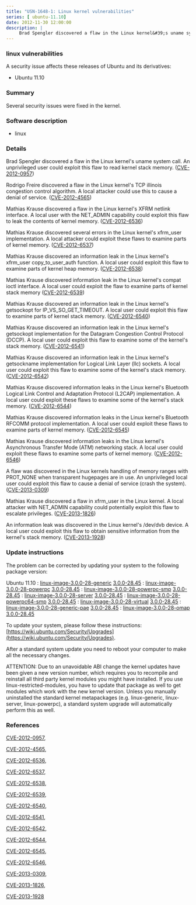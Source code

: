 ```yaml
---
title: "USN-1648-1: Linux kernel vulnerabilities"
series: [ ubuntu-11.10]
date: 2012-11-30 12:00:00
description: |
     Brad Spengler discovered a flaw in the Linux kernel&#39;s uname system call. An unprivileged user could exploit this flaw to read kernel stack memory. ([CVE-2012-0957](http://people.ubuntu.com/~ubuntu-security/cve/CVE-2012-0957))
--- 
```

 
### linux vulnerabilities

A security issue affects these releases of Ubuntu and its derivatives:

* Ubuntu 11.10

### Summary

Several security issues were fixed in the kernel. 

### Software description

* linux 

### Details

 Brad Spengler discovered a flaw in the Linux kernel&#39;s uname system call. An unprivileged user could exploit this flaw to read kernel stack memory. ([CVE-2012-0957](http://people.ubuntu.com/~ubuntu-security/cve/CVE-2012-0957))

Rodrigo Freire discovered a flaw in the Linux kernel&#39;s TCP illinois congestion control algorithm. A local attacker could use this to cause a denial of service. ([CVE-2012-4565](http://people.ubuntu.com/~ubuntu-security/cve/CVE-2012-4565))

Mathias Krause discovered a flaw in the Linux kernel&#39;s XFRM netlink interface. A local user with the NET_ADMIN capability could exploit this flaw to leak the contents of kernel memory. ([CVE-2012-6536](http://people.ubuntu.com/~ubuntu-security/cve/CVE-2012-6536))

Mathias Krause discovered several errors in the Linux kernel&#39;s xfrm_user implementation. A local attacker could exploit these flaws to examine parts of kernel memory. ([CVE-2012-6537](http://people.ubuntu.com/~ubuntu-security/cve/CVE-2012-6537))

Mathias Krause discovered an information leak in the Linux kernel&#39;s xfrm_user copy_to_user_auth function. A local user could exploit this flaw to examine parts of kernel heap memory. ([CVE-2012-6538](http://people.ubuntu.com/~ubuntu-security/cve/CVE-2012-6538))

Mathias Krause discovered information leak in the Linux kernel&#39;s compat ioctl interface. A local user could exploit the flaw to examine parts of kernel stack memory ([CVE-2012-6539](http://people.ubuntu.com/~ubuntu-security/cve/CVE-2012-6539))

Mathias Krause discovered an information leak in the Linux kernel&#39;s getsockopt for IP_VS_SO_GET_TIMEOUT. A local user could exploit this flaw to examine parts of kernel stack memory. ([CVE-2012-6540](http://people.ubuntu.com/~ubuntu-security/cve/CVE-2012-6540))

Mathias Krause discovered an information leak in the Linux kernel&#39;s getsockopt implementation for the Datagram Congestion Control Protocol (DCCP). A local user could exploit this flaw to examine some of the kernel&#39;s stack memory. ([CVE-2012-6541](http://people.ubuntu.com/~ubuntu-security/cve/CVE-2012-6541))

Mathias Krause discovered an information leak in the Linux kernel&#39;s getsockname implementation for Logical Link Layer (llc) sockets. A local user could exploit this flaw to examine some of the kernel&#39;s stack memory. ([CVE-2012-6542](http://people.ubuntu.com/~ubuntu-security/cve/CVE-2012-6542))

Mathias Krause discovered information leaks in the Linux kernel&#39;s Bluetooth Logical Link Control and Adaptation Protocol (L2CAP) implementation. A local user could exploit these flaws to examine some of the kernel&#39;s stack memory. ([CVE-2012-6544](http://people.ubuntu.com/~ubuntu-security/cve/CVE-2012-6544))

Mathias Krause discovered information leaks in the Linux kernel&#39;s Bluetooth RFCOMM protocol implementation. A local user could exploit these flaws to examine parts of kernel memory. ([CVE-2012-6545](http://people.ubuntu.com/~ubuntu-security/cve/CVE-2012-6545))

Mathias Krause discovered information leaks in the Linux kernel&#39;s Asynchronous Transfer Mode (ATM) networking stack. A local user could exploit these flaws to examine some parts of kernel memory. ([CVE-2012-6546](http://people.ubuntu.com/~ubuntu-security/cve/CVE-2012-6546))

A flaw was discovered in the Linux kernels handling of memory ranges with PROT_NONE when transparent hugepages are in use. An unprivileged local user could exploit this flaw to cause a denial of service (crash the system). ([CVE-2013-0309](http://people.ubuntu.com/~ubuntu-security/cve/CVE-2013-0309))

Mathias Krause discovered a flaw in xfrm_user in the Linux kernel. A local attacker with NET_ADMIN capability could potentially exploit this flaw to escalate privileges. ([CVE-2013-1826](http://people.ubuntu.com/~ubuntu-security/cve/CVE-2013-1826))

An information leak was discovered in the Linux kernel&#39;s /dev/dvb device. A local user could exploit this flaw to obtain sensitive information from the kernel&#39;s stack memory. ([CVE-2013-1928](http://people.ubuntu.com/~ubuntu-security/cve/CVE-2013-1928)) 

### Update instructions

The problem can be corrected by updating your system to the following package version:

Ubuntu 11.10
 : [linux-image-3.0.0-28-generic](https://launchpad.net/ubuntu/+source/linux) <span> [3.0.0-28.45](https://launchpad.net/ubuntu/+source/linux/3.0.0-28.45) </span> 
 : [linux-image-3.0.0-28-powerpc](https://launchpad.net/ubuntu/+source/linux) <span> [3.0.0-28.45](https://launchpad.net/ubuntu/+source/linux/3.0.0-28.45) </span> 
 : [linux-image-3.0.0-28-powerpc-smp](https://launchpad.net/ubuntu/+source/linux) <span> [3.0.0-28.45](https://launchpad.net/ubuntu/+source/linux/3.0.0-28.45) </span> 
 : [linux-image-3.0.0-28-server](https://launchpad.net/ubuntu/+source/linux) <span> [3.0.0-28.45](https://launchpad.net/ubuntu/+source/linux/3.0.0-28.45) </span> 
 : [linux-image-3.0.0-28-powerpc64-smp](https://launchpad.net/ubuntu/+source/linux) <span> [3.0.0-28.45](https://launchpad.net/ubuntu/+source/linux/3.0.0-28.45) </span> 
 : [linux-image-3.0.0-28-virtual](https://launchpad.net/ubuntu/+source/linux) <span> [3.0.0-28.45](https://launchpad.net/ubuntu/+source/linux/3.0.0-28.45) </span> 
 : [linux-image-3.0.0-28-generic-pae](https://launchpad.net/ubuntu/+source/linux) <span> [3.0.0-28.45](https://launchpad.net/ubuntu/+source/linux/3.0.0-28.45) </span> 
 : [linux-image-3.0.0-28-omap](https://launchpad.net/ubuntu/+source/linux) <span> [3.0.0-28.45](https://launchpad.net/ubuntu/+source/linux/3.0.0-28.45) </span> 

To update your system, please follow these instructions: [https://wiki.ubuntu.com/Security/Upgrades](https://wiki.ubuntu.com/Security/Upgrades).

After a standard system update you need to reboot your computer to make all the necessary changes.

ATTENTION: Due to an unavoidable ABI change the kernel updates have been given a new version number, which requires you to recompile and reinstall all third party kernel modules you might have installed. If you use linux-restricted-modules, you have to update that package as well to get modules which work with the new kernel version. Unless you manually uninstalled the standard kernel metapackages (e.g. linux-generic, linux-server, linux-powerpc), a standard system upgrade will automatically perform this as well. 

### References

 [CVE-2012-0957](http://people.ubuntu.com/~ubuntu-security/cve/CVE-2012-0957), 

 [CVE-2012-4565](http://people.ubuntu.com/~ubuntu-security/cve/CVE-2012-4565), 

 [CVE-2012-6536](http://people.ubuntu.com/~ubuntu-security/cve/CVE-2012-6536), 

 [CVE-2012-6537](http://people.ubuntu.com/~ubuntu-security/cve/CVE-2012-6537), 

 [CVE-2012-6538](http://people.ubuntu.com/~ubuntu-security/cve/CVE-2012-6538), 

 [CVE-2012-6539](http://people.ubuntu.com/~ubuntu-security/cve/CVE-2012-6539), 

 [CVE-2012-6540](http://people.ubuntu.com/~ubuntu-security/cve/CVE-2012-6540), 

 [CVE-2012-6541](http://people.ubuntu.com/~ubuntu-security/cve/CVE-2012-6541), 

 [CVE-2012-6542](http://people.ubuntu.com/~ubuntu-security/cve/CVE-2012-6542), 

 [CVE-2012-6544](http://people.ubuntu.com/~ubuntu-security/cve/CVE-2012-6544), 

 [CVE-2012-6545](http://people.ubuntu.com/~ubuntu-security/cve/CVE-2012-6545), 

 [CVE-2012-6546](http://people.ubuntu.com/~ubuntu-security/cve/CVE-2012-6546), 

 [CVE-2013-0309](http://people.ubuntu.com/~ubuntu-security/cve/CVE-2013-0309), 

 [CVE-2013-1826](http://people.ubuntu.com/~ubuntu-security/cve/CVE-2013-1826), 

 [CVE-2013-1928](http://people.ubuntu.com/~ubuntu-security/cve/CVE-2013-1928)
 
